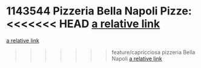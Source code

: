 1143544
Pizzeria Bella Napoli
Pizze:
<<<<<<< HEAD
[a relative link](pizze/margherita.md)
=======
[a relative link](pizze/capricciosa.md)
>>>>>>> feature/capricciosa
pizzeria Bella Napoli
[a relative link](primi/spaghetti_carbonara.md)
